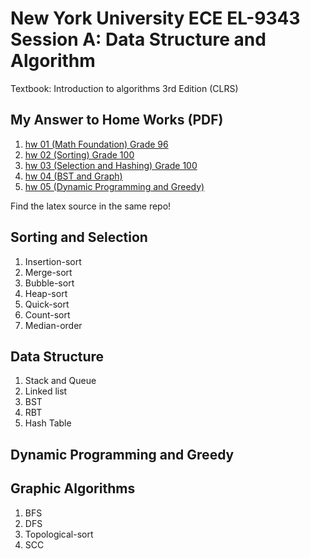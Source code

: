 # New York University ECE EL-9343 Session A: Data Structure and Algorithm
Textbook: Introduction to algorithms 3rd Edition (CLRS)
## My Answer to Home Works (PDF)

1. [hw 01 (Math Foundation) Grade 96](https://github.com/matonglidewazi/ECE-9343-Exercise/blob/master/ECE%209343%20HW/HW%2001%20Tongda%20Xu.pdf)
2. [hw 02 (Sorting) Grade 100](https://github.com/matonglidewazi/ECE-9343-Exercise/blob/master/ECE%209343%20HW/HW%2002%20Tongda%20Xu.pdf ) 
3. [hw 03 (Selection and Hashing) Grade 100](https://github.com/matonglidewazi/ECE-9343-Exercise/blob/master/ECE%209343%20HW/HW%2003%20Tongda%20Xu.pdf)
4. [hw 04 (BST and Graph)](https://github.com/matonglidewazi/ECE-9343-Exercise/blob/master/ECE%209343%20HW/HW%2004%20Tongda%20Xu.pdf)
5. [hw 05 (Dynamic Programming and Greedy)](https://github.com/matonglidewazi/ECE-9343-Exercise/blob/master/ECE%209343%20HW/HW%2005%20Tongda%20Xu.pdf)

Find the latex source in the same repo!

## Sorting and Selection

1. Insertion-sort
2. Merge-sort
3. Bubble-sort
4. Heap-sort
5. Quick-sort
6. Count-sort
7. Median-order

## Data Structure

1. Stack and Queue
2. Linked list
3. BST
4. RBT
5. Hash Table

## Dynamic Programming and Greedy

## Graphic Algorithms

1. BFS
2. DFS
3. Topological-sort
4. SCC
